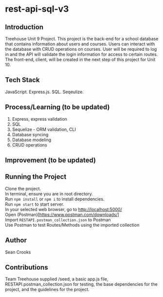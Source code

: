 # rest-api-sql-v3
## Introduction
Treehouse Unit 9 Project. This project is the back-end for a school database that contains information about users and courses. Users can interact with the database with CRUD operations on courses. User will be required to log in and the API will validate the login information for access to certain routes. The front-end, client, will be created in the next step of this project for Unit 10. 

## Tech Stack
JavaScript. Express.js. SQL. Seqeulize.

## Process/Learning (to be updated)
1) Express, express validation
2) SQL 
4) Sequelize - ORM validation, CLI
6) Database syncing
7) Database modeling
8) CRUD operations

## Improvement (to be updated)

## Running the Project
Clone the project.
<br /> In terminal, ensure you are in root directory.
<br /> Run ```npm install``` or ```npm i``` to install dependencies.
<br /> Run ```npm start``` to start server.
<br /> In your selected web browser, go to [http://localhost:5000/](http://localhost:5000/)
<br /> Open (Postman)[https://www.postman.com/downloads/]
<br /> Import ```RESTAPI.postman_collection.json``` to Postman
<br /> Use Postman to test Routes/Methods using the imported collection

## Author
Sean Crooks

## Contributions
Team Treehouse supplied /seed, a basic app.js file, RESTAPI.postman_collection.json for testing, the base dependencies for the project, and the guidelines for the project.
